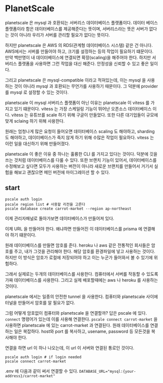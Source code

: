 # PlanetScale

planetscale 은 mysql 과 호환되는 서버리스 데이터베이스 플랫폼이다.
데이터 베이스 플랫폼이라 함은 데이터베이스를 제공해준다는 뜻이며, 서버리스라는 뜻은 서버가 없다는 것이 아니라 우리가 서버를 관리할 필요가 없다는 뜻이다. 

하지만 planetscale 은 AWS 의 RDS(관계형 데이터베이스 시스템) 같은 건 아니다. AWS에서는 서버를 만들어야 하고, 크기를 설정하는 등의 작업이 필요하기 떄문이다.
만약 백만명이 내 데이터베이스에 연결되면 확장(scaling)을 해주어야 한다. 하지만 서버리스 플랫폼을 사용하면 그런 작업을 대신 해준다. 안정성을 신뢰할 수 있고 좋은 일이다.

그리고 planetscale 은 mysql-compatible 이라고 적혀있는데, 이는 mysql 을 사용하는 것이 아니라 mysql 과 호환되는 무언가를 사용하기 때문이다.
그 덕분에 provider 를  mysql 로 설정할 수 있는 것이다.

planetscale 이 mysql 서버리스 플랫폼이 아닌 이유는 planetscale 이 vitess 를 가지고 있기 떄문이다.
vitess 는 가장 스케일링 기능이 뛰어난 오픈소스 데이터베이스 이다. vitess 는 유튜브를 scale 하기 위해 구글이 만들었다.
또한 다른 대기업들이 규모에 맞게 sclaing 하기 위해 사용한다. 

원래는 엄청나게 많은 요청이 들어오면 데이터베이스 scaling 도 해야하고, sharding 도 해야하고, 데이터베이스가 죽지 않게 하기 위해 수많은 작업이 필요하다.
vitess 는 이런 일을 대신하기 위해 만들어졌다. 

planetscale 이 좋은 이유 중 하나는 훌륭한 CLI 를 가지고 있다는 것이다. 덕분에 깃을 쓰는 것처럼 데이터베이스를 다룰 수 있다. 
또한 브랜치 기능이 있어서, 데이터베이스를 수정해보고 싶다면 모두가 사용하는 버전이 아니라 새로운 브랜치를 만들어서 거기서 실험을 해보고 괜찮으면 메인 버전에 마이그레이션 할 수 있다.

## start
```shell
pscale auth login
pscale region list # 사용할 리전을 고른다
pscale database create carrot-market --region ap-northeast
```

이제 관리자패널로 돌아가보면 데이터베이스가 만들어져 있다.

이제 URL 을 만들어야 한다. 왜냐하면 만들어진 이 데이터베이스를 prisma 에 연결해야 하기 떄문이다.

원래 데이터베이스를 만들면 암호를 준다. heroku 나 aws 같은 전통적인 회사들은 암호를 주고, 내가 그것을 관리해야 한다.
해당 암호를 환경파일에 넣고 사용하는 것이다. 하지만 이 방식은 암호가 로컬에 저장되어야 하고 이는 누군가 들어와서 볼 수 있기에 위험하다.

그래서 실제로는 두개의 데이터베이스를 사용한다. 컴퓨터에서 서버를 작동할 수 있도록 가짜 데이터베이스를 사용한다. 
그리고 실제 배포할때에는 aws 나 heroku 를 사용하는 것이다. 

planetscale 에서는 일종의 안전한 tunnel 을 사용한다. 컴퓨터와 planetscale 사이에 터널을 만들어서 암호를 알 필요가 없다. 

그럼 어떻게 암호없이 컴퓨터와 planetscale 을 연결할까? 답은 pscale 에 있다. `connect` 명령어가 있는데 이를 사용해 연결한다. 
`pscale connect carrot-market` 을 사용하면 planetscale 에 있는 carrot-market 과 연결된다.
원래 데이터베이스를 연결하는 일은 복잡하다. host와 port 를 복사하고, usename, password 등 모든것을 복사해야 한다. 

연결을 하면 url 이 하나 나오는데, 이 url 이 서버와 연결된 통로인 것이다. 
```shell
pscale auth login # if login needed
pscale connect carrot-market
```


.env 에 다음과 같이 써서 연결할 수 있다.
`DATABASE_URL="mysql:{your-address}/carrot-market"`